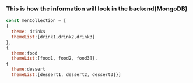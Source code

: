 ### This is how the information will look in the backend(MongoDB)

```js
const menCollection = [
{
  theme: drinks
  themeList:[drink1,drink2,drink3]
},
{
  theme:food
  themeList:[food1, food2, food3]},
{
  theme:dessert
  themeList:[dessert1, dessert2, dessert3]}]

```

